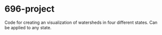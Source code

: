 # 696-project

Code for creating an visualization of watersheds in four different states.  Can be applied to any state.

